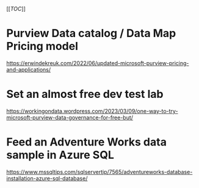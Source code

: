 [[_TOC_]]

# Purview Data catalog / Data Map Pricing model
https://erwindekreuk.com/2022/06/updated-microsoft-purview-pricing-and-applications/

# Set an almost free dev test lab
https://workingondata.wordpress.com/2023/03/09/one-way-to-try-microsoft-purview-data-governance-for-free-but/

# Feed an Adventure Works data sample  in Azure SQL
https://www.mssqltips.com/sqlservertip/7565/adventureworks-database-installation-azure-sql-database/